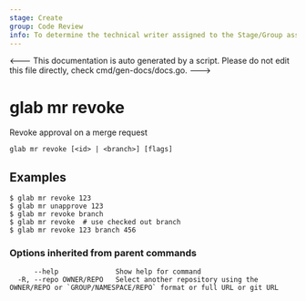 ```yaml
---
stage: Create
group: Code Review
info: To determine the technical writer assigned to the Stage/Group associated with this page, see https://about.gitlab.com/handbook/product/ux/technical-writing/#assignments
---
```


<---
This documentation is auto generated by a script.
Please do not edit this file directly, check cmd/gen-docs/docs.go.
--->

# glab mr revoke

Revoke approval on a merge request <id>

```plaintext
glab mr revoke [<id> | <branch>] [flags]
```

## Examples

```plaintext
$ glab mr revoke 123
$ glab mr unapprove 123
$ glab mr revoke branch
$ glab mr revoke  # use checked out branch
$ glab mr revoke 123 branch 456

```

### Options inherited from parent commands

```plaintext
      --help              Show help for command
  -R, --repo OWNER/REPO   Select another repository using the OWNER/REPO or `GROUP/NAMESPACE/REPO` format or full URL or git URL
```

